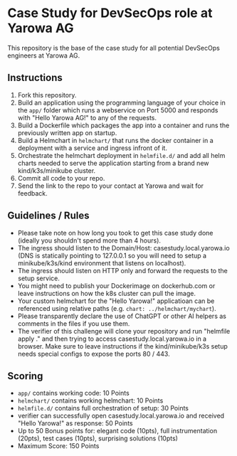 # Case Study for DevSecOps role at Yarowa AG

This repository is the base of the case study for all potential DevSecOps engineers at Yarowa AG.

## Instructions

1. Fork this repository.
1. Build an application using the programming language of your choice in the `app/` folder which runs a webservice on Port 5000 and responds with "Hello Yarowa AG!" to any of the requests.
1. Build a Dockerfile which packages the app into a container and runs the previously written app on startup.
1. Build a Helmchart in `helmchart/` that runs the docker container in a deployment with a service and ingress infront of it.
1. Orchestrate the helmchart deployment in `helmfile.d/` and add all helm charts needed to serve the application starting from a brand new kind/k3s/minikube cluster.
1. Commit all code to your repo.
1. Send the link to the repo to your contact at Yarowa and wait for feedback.

## Guidelines / Rules

- Please take note on how long you took to get this case study done (ideally you shouldn't spend more than 4 hours).
- The ingress should listen to the Domain/Host: casestudy.local.yarowa.io (DNS is statically pointing to 127.0.0.1 so you will need to setup a minikube/k3s/kind environment that listens on localhost).
- The ingress should listen on HTTP only and forward the requests to the setup service.
- You might need to publish your Dockerimage on dockerhub.com or leave instructions on how the k8s cluster can pull the image.
- Your custom helmchart for the "Hello Yarowa!" applicatioan can be referenced using relative paths (e.g. `chart: ../helmchart/mychart`).
- Please transparently declare the use of ChatGPT or other AI helpers as comments in the files if you use them.
- The verifier of this challenge will clone your repository and run "helmfile apply ." and then trying to access casestudy.local.yarowa.io in a browser. Make sure to leave instructions if the kind/minikube/k3s setup needs special configs to expose the ports 80 / 443.

## Scoring

- `app/` contains working code: 10 Points
- `helmchart/` contains working helmchart: 10 Points
- `helmfile.d/` contains full orchestration of setup: 30 Points
- verifier can successfully open casestudy.local.yarowa.io and received "Hello Yarowa!" as response: 50 Points
- Up to 50 Bonus points for: elegant code (10pts), full instrumentation (20pts), test cases (10pts), surprising solutions (10pts)
- Maximum Score: 150 Points